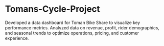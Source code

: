 # Tomans-Cycle-Project
Developed a data dashboard for Toman Bike Share to visualize key performance metrics. Analyzed data on revenue, profit, rider demographics, and seasonal trends to optimize operations, pricing, and customer experience.
